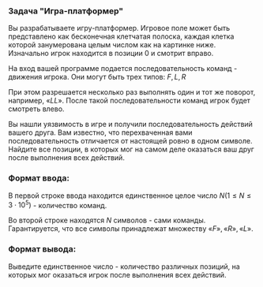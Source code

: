  ### Задача "Игра-платформер"

Вы разрабатываете игру-платформер. Игровое поле может быть представлено как бесконечная клетчатая полоска, каждая клетка которой занумерована целым числом как на картинке ниже. Изначально игрок находится в позиции $0$ и смотрит вправо.

На вход вашей программе подается последовательность команд - движения игрока. Они могут быть трех типов: ${F, L, R}$

При этом разрешается несколько раз выполнять один и тот же поворот, например, $«LL»$. После такой последовательности команд игрок будет смотреть влево.

Вы нашли уязвимость в игре и получили последовательность действий вашего друга. Вам известно, что перехваченная вами последовательность отличается от настоящей ровно в одном символе. Найдите все позиции, в которых мог на самом деле оказаться ваш друг после выполнения всех действий.


### Формат ввода:
В первой строке ввода находится единственное целое число $N (1 \leq N \leq 3\cdot 10^5)$ - количество команд.

Во второй строке находятся $N$ символов - сами команды. Гарантируется, что все символы принадлежат множеству ${«F»,«R»,«L»}$.


### Формат вывода:
Выведите единственное число - количество различных позиций, на которых мог оказаться игрок после выполнения всех действий.
